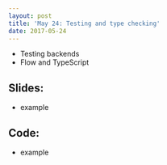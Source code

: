 ```yaml
---
layout: post
title: 'May 24: Testing and type checking'
date: 2017-05-24
---
```


- Testing backends
- Flow and TypeScript

<!--more-->

## Slides:
- example

## Code:
- example
